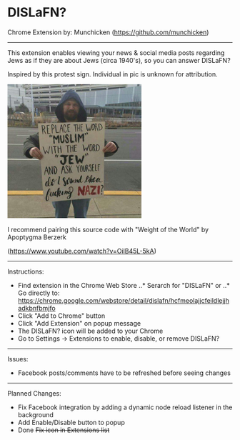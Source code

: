 # DISLaFN?


Chrome Extension by: Munchicken (https://github.com/munchicken)


---
This extension enables viewing your news & social media posts regarding Jews as if they are about Jews (circa 1940's), so you can answer DISLaFN?


Inspired by this protest sign.  Individual in pic is unknown for attribution.

<img src="https://github.com/munchicken/dislafn/blob/master/DISLAFN.jpg" alt="DISLaFN? Protest Sign" width=300 height=300>


I recommend pairing this source code with "Weight of the World" by Apoptygma Berzerk

(https://www.youtube.com/watch?v=OilB45L-5kA)


---
Instructions:
* Find extension in the Chrome Web Store
..* Serarch for "DISLaFN" or
..* Go directly to:  https://chrome.google.com/webstore/detail/dislafn/hcfmeolajjcfeildlejjhadkbnfbmjfo
* Click "Add to Chrome" button
* Click "Add Extension" on popup message
* The DISLaFN? icon will be added to your Chrome
* Go to Settings -> Extensions to enable, disable, or remove DISLaFN?


---
Issues:
* Facebook posts/comments have to be refreshed before seeing changes


---
Planned Changes:
* Fix Facebook integration by adding a dynamic node reload listener in the background
* Add Enable/Disable button to popup
* Done ~~Fix icon in Extensions list~~
